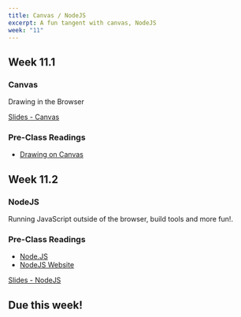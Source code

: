 ```yaml
---
title: Canvas / NodeJS
excerpt: A fun tangent with canvas, NodeJS
week: "11"
---
```


## Week 11.1

### Canvas

Drawing in the Browser

[Slides - Canvas](https://docs.google.com/presentation/d/1QDyDq4xf13LUfQxsCKzMwgPc8CTJ-8jRFuBaTsmTPII/edit?usp=sharing)

### Pre-Class Readings

- [Drawing on Canvas](https://eloquentjavascript.net/17_canvas.html)

## Week 11.2

### NodeJS

Running JavaScript outside of the browser, build tools and more fun!.

### Pre-Class Readings

- [Node.JS](https://eloquentjavascript.net/20_node.html)
- [NodeJS Website](https://nodejs.org/en/)

[Slides - NodeJS](https://docs.google.com/presentation/d/1EEzuwxQa13AyIkxvwJNXMjw1e5jhRCIRZV0qVrDen3c/edit?usp=sharing)

## Due this week!
<!-- 
[Lab 9 - Github Classroom Assignment]()

[Lab 9 Instructions](/lab/9/0) -->